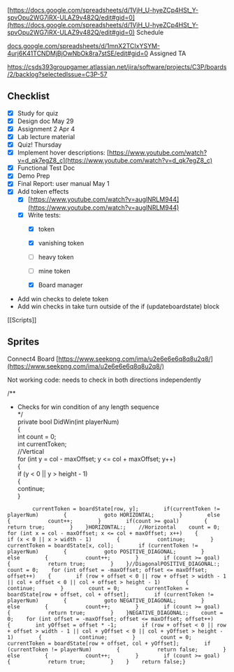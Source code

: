 [https://docs.google.com/spreadsheets/d/1VjH_U-hyeZCp4HSt_Y-spvOpu2WG7iRX-ULAZ9v482Q/edit#gid=0](https://docs.google.com/spreadsheets/d/1VjH_U-hyeZCp4HSt_Y-spvOpu2WG7iRX-ULAZ9v482Q/edit#gid=0) Schedule

[docs.google.com/spreadsheets/d/1mnX2TCIxYSYM-4urj6K41TCNDMjBjOwNbOk8ra7stSE/edit#gid=0](http://docs.google.com/spreadsheets/d/1mnX2TCIxYSYM-4urj6K41TCNDMjBjOwNbOk8ra7stSE/edit#gid=0) Assigned TA

  

https://csds393groupgamer.atlassian.net/jira/software/projects/C3P/boards/2/backlog?selectedIssue=C3P-57

## Checklist

- [x] Study for quiz
- [x] Design doc May 29
- [x] Assignment 2 Apr 4
- [x] Lab lecture material
- [x] Quiz! Thursday
- [x] Implement hover descriptions: [https://www.youtube.com/watch?v=d_qk7egZ8_c](https://www.youtube.com/watch?v=d_qk7egZ8_c)
- [x] Functional Test Doc
- [x] Demo Prep
- [x] Final Report: user manual May 1
- [x] Add token effects
    - [x] [https://www.youtube.com/watch?v=auglNRLM944](https://www.youtube.com/watch?v=auglNRLM944)
    - [x] Write tests:
        - [x] token
        - [x] vanishing token
        - [ ] heavy token
        - [ ] mine token
        - [x] Board manager

  

- Add win checks to delete token
- Add win checks in take turn outside of the if (updateboardstate) block

  

  

[[Scripts]]

  

## Sprites

Connect4 Board [https://www.seekpng.com/ima/u2e6e6e6q8q8u2q8/](https://www.seekpng.com/ima/u2e6e6e6q8q8u2q8/)

  

Not working code: needs to check in both directions independently

/**  
* Checks for win condition of any length sequence  
*/  
private bool DidWin(int playerNum)  
{  
int count = 0;  
int currentToken;  
//Vertical  
for (int y = col - maxOffset; y <= col + maxOffset; y++)  
{  
if (y < 0 || y > height - 1)  
{  
continue;  
}

```
        currentToken = boardState[row, y];        if(currentToken != playerNum)        {            goto HORIZONTAL;        }        else        {            count++;        }        if(count >= goal)        {            return true;        }    }HORIZONTAL:;    //Horizontal    count = 0;    for (int x = col - maxOffset; x <= col + maxOffset; x++)    {        if (x < 0 || x > width - 1)        {            continue;        }        currentToken = boardState[x, col];        if (currentToken != playerNum)        {            goto POSITIVE_DIAGONAL;        }        else        {            count++;        }        if (count >= goal)        {            return true;        }    }//DiagonalPOSITIVE_DIAGONAL:;    count = 0;    for (int offset = -maxOffset; offset <= maxOffset; offset++)    {        if (row + offset < 0 || row + offset > width - 1 || col + offset < 0 || col + offset > height - 1)        {            continue;        }        count = 0;        currentToken = boardState[row + offset, col + offset];        if (currentToken != playerNum)        {            goto NEGATIVE_DIAGONAL;        }        else        {            count++;        }        if (count >= goal)        {            return true;        }    }NEGATIVE_DIAGONAL:;    count = 0;    for (int offset = -maxOffset; offset <= maxOffset; offset++)    {        int yOffset = offset * -1;        if (row + offset < 0 || row + offset > width - 1 || col + yOffset < 0 || col + yOffset > height - 1)        {            continue;        }        count = 0;        currentToken = boardState[row + offset, col + yOffset];        if (currentToken != playerNum)        {            return false;        }        else        {            count++;        }        if (count >= goal)        {            return true;        }    }    return false;}
```